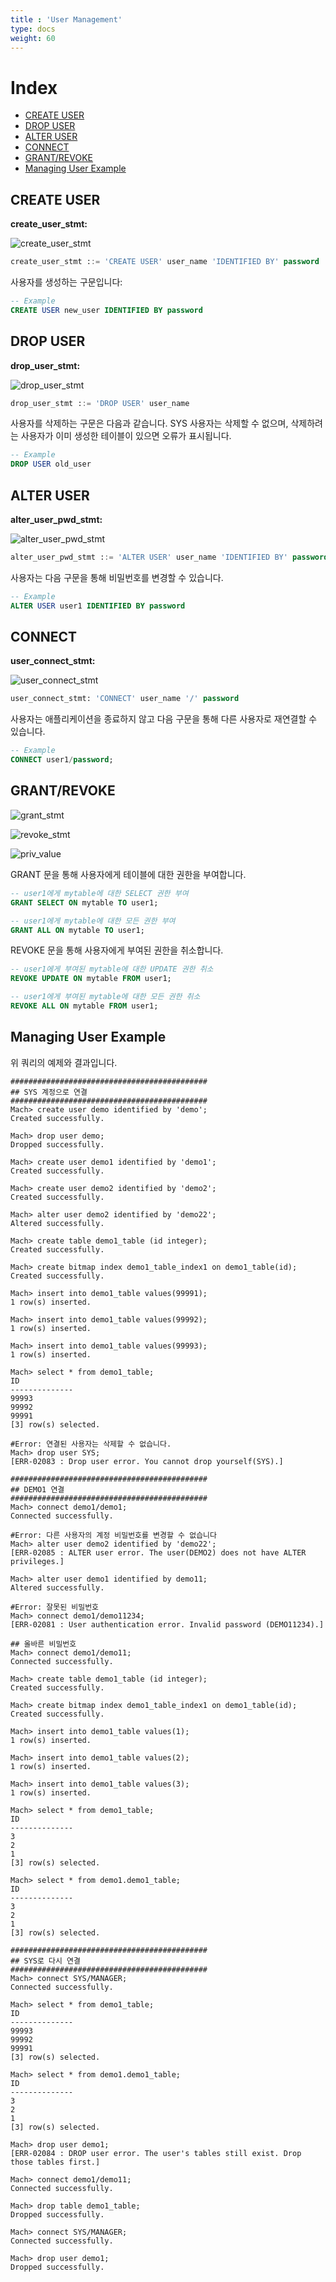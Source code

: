 ```yaml
---
title : 'User Management'
type: docs
weight: 60
---
```


# Index

* [CREATE USER](#create-user)
* [DROP USER](#drop-user)
* [ALTER USER](#alter-user)
* [CONNECT](#connect)
* [GRANT/REVOKE](#grantrevoke)
* [Managing User Example](#managing-user-example)


## CREATE USER

**create_user_stmt:**

![create_user_stmt](/images/sql/user/create_user_stmt.png)

```sql
create_user_stmt ::= 'CREATE USER' user_name 'IDENTIFIED BY' password
```

사용자를 생성하는 구문입니다:

```sql
-- Example
CREATE USER new_user IDENTIFIED BY password
```


## DROP USER

**drop_user_stmt:**

![drop_user_stmt](/images/sql/user/drop_user_stmt.png)

```sql
drop_user_stmt ::= 'DROP USER' user_name
```

사용자를 삭제하는 구문은 다음과 같습니다. SYS 사용자는 삭제할 수 없으며, 삭제하려는 사용자가 이미 생성한 테이블이 있으면 오류가 표시됩니다.

```sql
-- Example
DROP USER old_user
```


## ALTER USER

**alter_user_pwd_stmt:**

![alter_user_pwd_stmt](/images/sql/user/alter_user_pwd_stmt.png)

```sql
alter_user_pwd_stmt ::= 'ALTER USER' user_name 'IDENTIFIED BY' password
```

사용자는 다음 구문을 통해 비밀번호를 변경할 수 있습니다.

```sql
-- Example
ALTER USER user1 IDENTIFIED BY password
```


## CONNECT

**user_connect_stmt:**

![user_connect_stmt](/images/sql/user/user_connect_stmt.png)

```sql
user_connect_stmt: 'CONNECT' user_name '/' password
```

사용자는 애플리케이션을 종료하지 않고 다음 구문을 통해 다른 사용자로 재연결할 수 있습니다.

```sql
-- Example
CONNECT user1/password;
```


## GRANT/REVOKE

![grant_stmt](/images/sql/user/grant_stmt.png)

![revoke_stmt](/images/sql/user/revoke_stmt.png)

![priv_value](/images/sql/user/priv_value.png)

GRANT 문을 통해 사용자에게 테이블에 대한 권한을 부여합니다.

```sql
-- user1에게 mytable에 대한 SELECT 권한 부여
GRANT SELECT ON mytable TO user1;

-- user1에게 mytable에 대한 모든 권한 부여
GRANT ALL ON mytable TO user1;
```

REVOKE 문을 통해 사용자에게 부여된 권한을 취소합니다.

```sql
-- user1에게 부여된 mytable에 대한 UPDATE 권한 취소
REVOKE UPDATE ON mytable FROM user1;

-- user1에게 부여된 mytable에 대한 모든 권한 취소
REVOKE ALL ON mytable FROM user1;
```


## Managing User Example

위 쿼리의 예제와 결과입니다.

```
############################################
## SYS 계정으로 연결
############################################
Mach> create user demo identified by 'demo';
Created successfully.

Mach> drop user demo;
Dropped successfully.

Mach> create user demo1 identified by 'demo1';
Created successfully.

Mach> create user demo2 identified by 'demo2';
Created successfully.

Mach> alter user demo2 identified by 'demo22';
Altered successfully.

Mach> create table demo1_table (id integer);
Created successfully.

Mach> create bitmap index demo1_table_index1 on demo1_table(id);
Created successfully.

Mach> insert into demo1_table values(99991);
1 row(s) inserted.

Mach> insert into demo1_table values(99992);
1 row(s) inserted.

Mach> insert into demo1_table values(99993);
1 row(s) inserted.

Mach> select * from demo1_table;
ID
--------------
99993
99992
99991
[3] row(s) selected.

#Error: 연결된 사용자는 삭제할 수 없습니다.
Mach> drop user SYS;
[ERR-02083 : Drop user error. You cannot drop yourself(SYS).]

############################################
## DEMO1 연결
############################################
Mach> connect demo1/demo1;
Connected successfully.

#Error: 다른 사용자의 계정 비밀번호를 변경할 수 없습니다
Mach> alter user demo2 identified by 'demo22';
[ERR-02085 : ALTER user error. The user(DEMO2) does not have ALTER privileges.]

Mach> alter user demo1 identified by demo11;
Altered successfully.

#Error: 잘못된 비밀번호
Mach> connect demo1/demo11234;
[ERR-02081 : User authentication error. Invalid password (DEMO11234).]

## 올바른 비밀번호
Mach> connect demo1/demo11;
Connected successfully.

Mach> create table demo1_table (id integer);
Created successfully.

Mach> create bitmap index demo1_table_index1 on demo1_table(id);
Created successfully.

Mach> insert into demo1_table values(1);
1 row(s) inserted.

Mach> insert into demo1_table values(2);
1 row(s) inserted.

Mach> insert into demo1_table values(3);
1 row(s) inserted.

Mach> select * from demo1_table;
ID
--------------
3
2
1
[3] row(s) selected.

Mach> select * from demo1.demo1_table;
ID
--------------
3
2
1
[3] row(s) selected.

############################################
## SYS로 다시 연결
############################################
Mach> connect SYS/MANAGER;
Connected successfully.

Mach> select * from demo1_table;
ID
--------------
99993
99992
99991
[3] row(s) selected.

Mach> select * from demo1.demo1_table;
ID
--------------
3
2
1
[3] row(s) selected.

Mach> drop user demo1;
[ERR-02084 : DROP user error. The user's tables still exist. Drop those tables first.]

Mach> connect demo1/demo11;
Connected successfully.

Mach> drop table demo1_table;
Dropped successfully.

Mach> connect SYS/MANAGER;
Connected successfully.

Mach> drop user demo1;
Dropped successfully.
```
